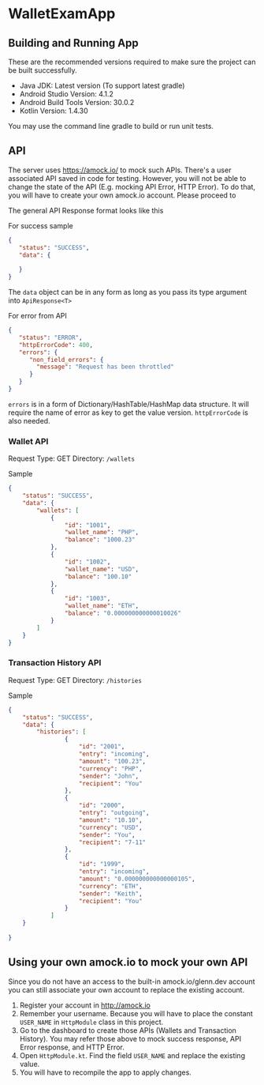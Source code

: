 # WalletExamApp

## Building and Running App
These are the recommended versions required to make sure the project can be built successfully.
- Java JDK: Latest version (To support latest gradle)
- Android Studio Version: 4.1.2
- Android Build Tools Version: 30.0.2
- Kotlin Version: 1.4.30

You may use the command line gradle to build or run unit tests.

## API

The server uses https://amock.io/ to mock such APIs. 
There's a user associated API saved in code for testing. However, you will not be able to change the state of the API (E.g. mocking API Error, HTTP Error).
To do that, you will have to create your own amock.io account. Please proceed to  

The general API Response format looks like this

For success sample
```JSON
{
   "status": "SUCCESS",
   "data": {
       
   }
}
```

The `data` object can be in any form as long as you pass its type argument into `ApiResponse<T>`


For error from API
```JSON
{
   "status": "ERROR",
   "httpErrorCode": 400,
   "errors": {
      "non_field_errors": {
        "message": "Request has been throttled"
      }
   }
}
```
`errors` is in a form of Dictionary/HashTable/HashMap data structure. It will require the name of error as key to get the value version.
`httpErrorCode` is also needed.
 

### Wallet API

Request Type: GET
Directory: `/wallets`

Sample
```JSON
{
    "status": "SUCCESS",
    "data": {
        "wallets": [
            {
                "id": "1001",
                "wallet_name": "PHP",
                "balance": "1000.23"
            },
            {
                "id": "1002",
                "wallet_name": "USD",
                "balance": "100.10"
            },
            {
                "id": "1003",
                "wallet_name": "ETH",
                "balance": "0.000000000000010026"
            }
        ]
    }
}

```


### Transaction History API

Request Type: GET
Directory: `/histories`

Sample
```JSON
{
    "status": "SUCCESS",
    "data": {
        "histories": [
                {
                    "id": "2001",
                    "entry": "incoming",
                    "amount": "100.23",
                    "currency": "PHP",
                    "sender": "John",
                    "recipient": "You"
                },
                {
                    "id": "2000",
                    "entry": "outgoing",
                    "amount": "10.10",
                    "currency": "USD",
                    "sender": "You",
                    "recipient": "7-11"
                },
                {
                    "id": "1999",
                    "entry": "incoming",
                    "amount": "0.000000000000000105",
                    "currency": "ETH",
                    "sender": "Keith",
                    "recipient": "You"
                }
            ]
    }
    
}
```

## Using your own amock.io to mock your own API

Since you do not have an access to the built-in amock.io/glenn.dev account you can still associate your own account to replace the existing account.

1. Register your account in http://amock.io
2. Remember your username. Because you will have to place the constant `USER_NAME` in `HttpModule` class in this project.
3. Go to the dashboard to create those APIs (Wallets and Transaction History). You may refer those above to mock success response, API Error response, and HTTP Error.
4. Open `HttpModule.kt`. Find the field `USER_NAME` and replace the existing value.
5. You will have to recompile the app to apply changes.

